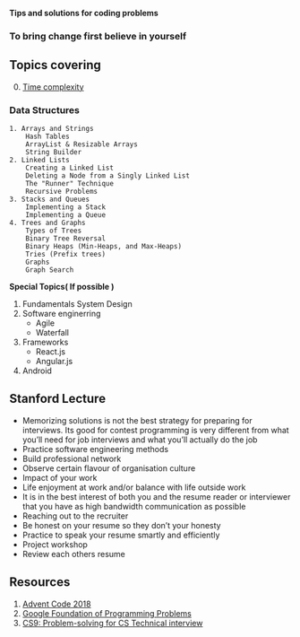 __Tips and solutions for coding problems__

### To bring change first believe in yourself
 

Topics covering
-----------------
0. [Time complexity](https://www.interviewbit.com/courses/programming/topics/time-complexity/)
### Data Structures

	1. Arrays and Strings  
		Hash Tables
		ArrayList & Resizable Arrays
		String Builder
	2. Linked Lists
		Creating a Linked List
		Deleting a Node from a Singly Linked List
		The "Runner" Technique
		Recursive Problems
	3. Stacks and Queues
		Implementing a Stack
		Implementing a Queue
	4. Trees and Graphs
		Types of Trees
		Binary Tree Reversal
		Binary Heaps (Min-Heaps, and Max-Heaps)
		Tries (Prefix trees)
		Graphs
		Graph Search


**Special Topics( If possible )**

1. Fundamentals System Design
2. Software enginerring
	* Agile 
	* Waterfall 
3. Frameworks
	* React.js
	* Angular.js
4. Android

Stanford Lecture
------------------
* Memorizing solutions is not the best strategy for preparing for interviews. Its good for contest programming is very different from what you’ll need for job interviews and what you’ll actually do the job
* Practice software engineering methods
* Build professional network
* Observe certain flavour of organisation culture
* Impact of your work 
* Life enjoyment at work and/or balance with life outside work
* It is in the best interest of both you and the resume reader or interviewer that you have as high bandwidth communication as possible
* Reaching out to the recruiter 
* Be honest on your resume so they don’t your honesty
* Practice to speak your resume smartly and efficiently 
* Project workshop 
* Review each others resume

Resources
-----------------
1. [Advent Code 2018](https://adventofcode.com/)
2. [Google Foundation of Programming Problems](https://techdevguide.withgoogle.com/paths/foundational/find-longest-word-in-dictionary-that-subsequence-of-given-string/#code-challenge)
3. [CS9: Problem-solving for CS Technical interview](http://web.stanford.edu/class/cs9/) 
 
